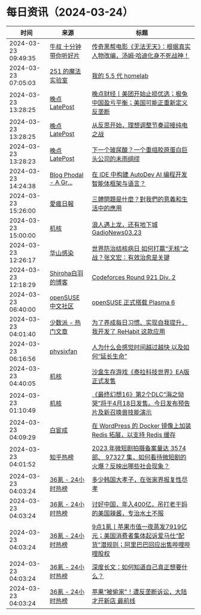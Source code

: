 ﻿# 每日资讯（2024-03-24）

|时间|来源|标题|
|---|---|---|
|2024-03-23 09:49:35|[牛叔 十分钟带你听好片](https://getpodcast.xyz/data/ximalaya/11534451.xml)|[传奇黑帮电影《无法无天》：根据真实人物改编，汤姆·哈迪化身不死战神！](https://www.ximalaya.com/sound/716872688)|
|2024-03-23 07:05:03|[251 的魔法实验室](https://blog.251.sh/feed/)|[我的 5.5 代 homelab](https://blog.251.sh/my-5-gen-homelab)|
|2024-03-23 13:28:25|[晚点LatePost](https://feedpress.me/wx-postlate)|[晚点财经丨美团开始止损优选；极兔中国盈亏平衡；美国可能正重新定义反垄断](http://mp.weixin.qq.com/s?__biz=MzU3Mjk1OTQ0Ng%3D%3D&mid=2247514062&idx=3&sn=5733d1777db47261379d6890e6bc4e00)|
|2024-03-23 13:28:25|[晚点LatePost](https://feedpress.me/wx-postlate)|[从反思开始，理想调整节奏迎接纯电之战](http://mp.weixin.qq.com/s?__biz=MzU3Mjk1OTQ0Ng%3D%3D&mid=2247514062&idx=2&sn=a05861337a499e0c787164406fefbfa6)|
|2024-03-23 13:28:23|[晚点LatePost](https://feedpress.me/wx-postlate)|[下一个玻尿酸？一个重组胶原蛋白巨头公司的未雨绸缪](http://mp.weixin.qq.com/s?__biz=MzU3Mjk1OTQ0Ng%3D%3D&mid=2247514062&idx=1&sn=6c7c167654f4109ee6eb52fee11f7aa6)|
|2024-03-23 14:24:38|[Blog Phodal - A Gr...](https://www.phodal.com/blog/feeds/rss/)|[在 IDE 中构建 AutoDev AI 编程开发智能体框架与语言？](http://www.phodal.com/blog/autodev-in-ide/)|
|2024-03-23 15:26:00|[愛瘋日報](http://www.iphonetaiwan.org/feeds/posts/default)|[三體問題是什麼？對我們的意義和生活中的應用](https://www.iphonetaiwan.org/2024/03/3-body-problem.html)|
|2024-03-23 15:00:00|[机核](https://www.gcores.com/rss)|[浪人遇上龙，还有地下城 GadioNews03.23](https://www.gcores.com/radios/178983)|
|2024-03-23 12:26:17|[华山感染](https://feedpress.me/wx-hsinfect)|[世界防治结核病日 如何打赢“无核”之战？张文宏：有效治愈是关键](http://mp.weixin.qq.com/s?__biz=Mzk0ODIzMjMxNQ%3D%3D&mid=2247502218&idx=1&sn=9602e0568647a6978ae22be142634dbe)|
|2024-03-23 12:18:29|[Shiroha白羽的博客](https://hukeqing.github.io/rss.xml)|[Codeforces Round 921 Div. 2 ](https://blog.mauve.icu/2024/03/23/acm/codeforces/CodeforcesRound921/)|
|2024-03-23 06:40:00|[openSUSE 中文社区](https://suse.org.cn/feed.xml)|[openSUSE 正式搭载 Plasma 6](/%E6%9B%B4%E6%96%B0%E9%80%9A%E5%91%8A/2024/03/23/plasma.html)|
|2024-03-23 04:01:40|[少数派 - 热门文章](https://rss.mifaw.com/articles/5c8bb11a3c41f61efd36683e/5c92450e3882afa09dff5928)|[为了养成每日习惯、实现自我提升，我开发了 ReHabit 这款应用](https://sspai.com/post/85961)|
|2024-03-23 06:16:56|[physixfan](https://www.physixfan.com/feed/)|[人为什么会感觉时间越过越快 以及如何“延长生命”](https://www.physixfan.com/renweishenmehuiganjueshijianyueguoyuekuai-yijiruheyanzhangshengming/)|
|2024-03-23 04:40:05|[机核](https://www.gcores.com/rss)|[沙盒生存游戏《泰拉科技世界》EA版正式发售](https://www.gcores.com/articles/179340)|
|2024-03-23 01:10:49|[机核](https://www.gcores.com/rss)|[《最终幻想16》第2个DLC“海之恸哭”将于4月18日发售。今日发布预告片及新召唤兽技能演示](https://www.gcores.com/articles/179335)|
|2024-03-23 04:09:29|[白宦成](https://www.ixiqin.com/feed/)|[在 WordPress 的 Docker 镜像上加装 Redis 拓展，以支持 Redis 缓存](https://www.ixiqin.com/2024/03/23/install-redis-extension-on-the-docker-image-of-wordpress-to/)|
|2024-03-23 04:01:52|[知乎热榜](https://rss.mifaw.com/articles/5c8bb11a3c41f61efd36683e/5c919d543882afa09dff3fa3)|[2023 年微短剧拍摄备案量达 3574 部、 97327 集，如何看待微短剧的火爆？反映出哪些社会现象？](https://www.zhihu.com/question/649657621)|
|2024-03-23 04:03:24|[36氪 - 24小时热榜](https://rss.mifaw.com/articles/5c8bb11a3c41f61efd36683e/5c91d2e23882afa09dff4901)|[多少韩国大孝子，在张家界报复性尽孝](https://36kr.com/p/2700240443799683)|
|2024-03-23 04:03:24|[36氪 - 24小时热榜](https://rss.mifaw.com/articles/5c8bb11a3c41f61efd36683e/5c91d2e23882afa09dff4901)|[讨好中国，年入400亿，吊打老干妈的美国辣酱，专治水土不服](https://36kr.com/p/2700344855165065)|
|2024-03-23 04:03:24|[36氪 - 24小时热榜](https://rss.mifaw.com/articles/5c8bb11a3c41f61efd36683e/5c91d2e23882afa09dff4901)|[9点1氪丨苹果市值一夜蒸发7919亿元；美国消费者集体起诉爱马仕“配货”潜规则；阿里巴巴回应出售哔哩哔哩股权](https://36kr.com/p/2701424654366599)|
|2024-03-23 04:03:24|[36氪 - 24小时热榜](https://rss.mifaw.com/articles/5c8bb11a3c41f61efd36683e/5c91d2e23882afa09dff4901)|[深度长文：如何知道自己真正想要什么？](https://36kr.com/p/2605601817295497)|
|2024-03-23 04:03:24|[36氪 - 24小时热榜](https://rss.mifaw.com/articles/5c8bb11a3c41f61efd36683e/5c91d2e23882afa09dff4901)|[苹果“被偷家”！遭反垄断诉讼，大陆才开新店 最前线](https://36kr.com/p/2700346821458053)|
